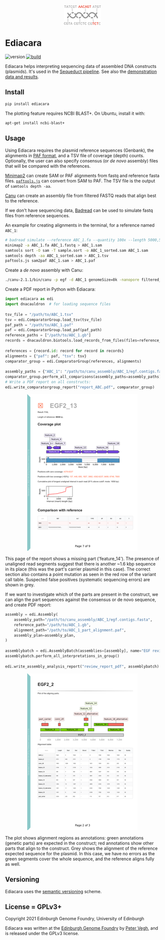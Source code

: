 <p align="center">
<img alt="Ediacara logo" title="Ediacara" src="images/logo.png" width="120">
</p>

# Ediacara

![version](https://img.shields.io/badge/current_version-0.2.2-blue)
[![build](https://github.com/Edinburgh-Genome-Foundry/Ediacara/actions/workflows/build.yml/badge.svg)](https://github.com/Edinburgh-Genome-Foundry/Ediacara/actions/workflows/build.yml)

Ediacara helps interpreting sequencing data of assembled DNA constructs (plasmids). It's used in the [Sequeduct pipeline](https://github.com/Edinburgh-Genome-Foundry/Sequeduct/). See also the [demonstration data and results](https://github.com/Edinburgh-Genome-Foundry/Sequeduct_demo).

## Install

```bash
pip install ediacara
```

The plotting feature requires NCBI BLAST+. On Ubuntu, install it with:

```bash
apt-get install ncbi-blast+
```

## Usage

Using Ediacara requires the plasmid reference sequences (Genbank), the alignments in [PAF format](https://lh3.github.io/minimap2/minimap2.html#10), and a TSV file of coverage (depth) counts. Optionally, the user can also specify consensus (or *de novo* assembly) files that will be compared with the references.

[Minimap2](https://lh3.github.io/minimap2/) can create SAM or PAF alignments from fastq and reference fasta files.
[`paftools.js`](https://github.com/lh3/minimap2/blob/master/misc/README.md) can convert from SAM to PAF.
The TSV file is the output of `samtools depth -aa`.

[Canu](https://canu.readthedocs.io) can create an assembly file from filtered FASTQ reads that align best to the reference.

If we don't have sequencing data, [Badread](https://github.com/rrwick/Badread) can be used to simulate fastq files from reference sequences.

An example for creating alignments in the terminal, for a reference named `ABC_1`:

```bash
# badread simulate --reference ABC_1.fa --quantity 100x --length 5000,500 > ABC_1.fastq
minimap2 -a ABC_1.fa ABC_1.fastq > ABC_1.sam
samtools sort -O sam -T sample.sort -o ABC_1_sorted.sam ABC_1.sam
samtools depth -aa ABC_1_sorted.sam > ABC_1.tsv
paftools.js sam2paf ABC_1.sam > ABC_1.paf
```

Create a *de novo* assembly with Canu:

```bash
./canu-2.1.1/bin/canu -p egf -d ABC_1 genomeSize=8k -nanopore filtered_fastq/ABC_1_filtered.fastq
```

Create a PDF report in Python with Ediacara:

```python
import ediacara as edi
import dnacauldron  # for loading sequence files

tsv_file = "/path/to/ABC_1.tsv"
tsv = edi.ComparatorGroup.load_tsv(tsv_file)
paf_path = "/path/to/ABC_1.paf"
paf = edi.ComparatorGroup.load_paf(paf_path)
reference_paths = ["/path/to/ABC_1.gb"]
records = dnacauldron.biotools.load_records_from_files(files=reference_paths, use_file_names_as_ids=True)

references = {record.id: record for record in records}
alignments = {"paf": paf, "tsv": tsv}
comparator_group = edi.ComparatorGroup(references, alignments)

assembly_paths = {"ABC_1": "/path/to/canu_assembly/ABC_1/egf.contigs.fasta"}
comparator_group.perform_all_comparisons(assembly_paths=assembly_paths)
# Write a PDF report on all constructs:
edi.write_comparatorgroup_report("report_ABC.pdf", comparator_group)
```

<p align="center">
<img alt="Ediacara" title="Ediacara" src="images/analysis_screenshot.png" width="360">
</p>

This page of the report shows a missing part ('feature_14'). The presence of unaligned read segments suggest that there is another ~1.6 kbp sequence in its place (this was the part's carrier plasmid in this case). The correct section also contains a point mutation as seen in the red row of the variant call table. Suspected false positives (systematic sequencing errors) are shown in grey.

If we want to investigate which of the parts are present in the construct, we can align the part sequences against the consensus or de novo sequence, and create PDF report:

```python
assembly = edi.Assembly(
    assembly_path="/path/to/canu_assembly/ABC_1/egf.contigs.fasta",
    reference_path="/path/to/ABC_1.gb",
    alignment_path="/path/to/ABC_1_part_alignment.paf",
    assembly_plan=assembly_plan,
)

assemblybatch = edi.AssemblyBatch(assemblies=[assembly], name="EGF review")
assemblybatch.perform_all_interpretations_in_group()

edi.write_assembly_analysis_report("review_report_pdf", assemblybatch)
```

<p align="center">
<img alt="Ediacara" title="Ediacara" src="images/review_screenshot.png" width="360">
</p>

The plot shows alignment regions as annotations: green annotations (genetic parts) are expected in the construct; red annotations show other parts that align to the construct. Grey shows the alignment of the reference expected sequence for the plasmid. In this case, we have no errors as the green segments cover the whole sequence, and the reference aligns fully as well.

## Versioning

Ediacara uses the [semantic versioning](https://semver.org) scheme.

## License = GPLv3+

Copyright 2021 Edinburgh Genome Foundry, University of Edinburgh

Ediacara was written at the [Edinburgh Genome Foundry](https://edinburgh-genome-foundry.github.io/)
by [Peter Vegh](https://github.com/veghp), and is released under the GPLv3 license.
